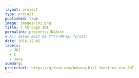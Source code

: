 ```yaml
---
layout: project
type: project
published: true
image: images/jni.png
title: C through JNI
permalink: projects/JNIAsst
# All dates must be YYYY-MM-DD format!
date: 2016-12-02
labels:
  - JNI
  - C
  - Java
summary:
projecturl: https://github.com/bmkang-hi/C-function-via-JNI
---
```

